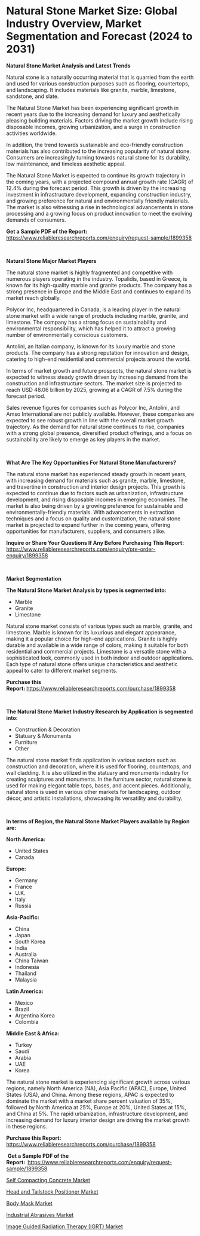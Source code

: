 <p><h1>Natural Stone Market Size: Global Industry Overview, Market Segmentation and Forecast (2024 to 2031)</h1></p><p><strong>Natural Stone Market Analysis and Latest Trends</strong></p>
<p><p>Natural stone is a naturally occurring material that is quarried from the earth and used for various construction purposes such as flooring, countertops, and landscaping. It includes materials like granite, marble, limestone, sandstone, and slate.</p><p>The Natural Stone Market has been experiencing significant growth in recent years due to the increasing demand for luxury and aesthetically pleasing building materials. Factors driving the market growth include rising disposable incomes, growing urbanization, and a surge in construction activities worldwide.</p><p>In addition, the trend towards sustainable and eco-friendly construction materials has also contributed to the increasing popularity of natural stone. Consumers are increasingly turning towards natural stone for its durability, low maintenance, and timeless aesthetic appeal.</p><p>The Natural Stone Market is expected to continue its growth trajectory in the coming years, with a projected compound annual growth rate (CAGR) of 12.4% during the forecast period. This growth is driven by the increasing investment in infrastructure development, expanding construction industry, and growing preference for natural and environmentally friendly materials. The market is also witnessing a rise in technological advancements in stone processing and a growing focus on product innovation to meet the evolving demands of consumers.</p></p>
<p><strong>Get a Sample PDF of the Report:&nbsp;</strong> <a href="https://www.reliableresearchreports.com/enquiry/request-sample/1899358">https://www.reliableresearchreports.com/enquiry/request-sample/1899358</a></p>
<p>&nbsp;</p>
<p><strong>Natural Stone Major Market Players</strong></p>
<p><p>The natural stone market is highly fragmented and competitive with numerous players operating in the industry. Topalidis, based in Greece, is known for its high-quality marble and granite products. The company has a strong presence in Europe and the Middle East and continues to expand its market reach globally.</p><p>Polycor Inc, headquartered in Canada, is a leading player in the natural stone market with a wide range of products including marble, granite, and limestone. The company has a strong focus on sustainability and environmental responsibility, which has helped it to attract a growing number of environmentally conscious customers.</p><p>Antolini, an Italian company, is known for its luxury marble and stone products. The company has a strong reputation for innovation and design, catering to high-end residential and commercial projects around the world.</p><p>In terms of market growth and future prospects, the natural stone market is expected to witness steady growth driven by increasing demand from the construction and infrastructure sectors. The market size is projected to reach USD 48.06 billion by 2025, growing at a CAGR of 7.5% during the forecast period.</p><p>Sales revenue figures for companies such as Polycor Inc, Antolini, and Amso International are not publicly available. However, these companies are expected to see robust growth in line with the overall market growth trajectory. As the demand for natural stone continues to rise, companies with a strong global presence, diversified product offerings, and a focus on sustainability are likely to emerge as key players in the market.</p></p>
<p>&nbsp;</p>
<p><strong>What Are The Key Opportunities For Natural Stone Manufacturers?</strong></p>
<p><p>The natural stone market has experienced steady growth in recent years, with increasing demand for materials such as granite, marble, limestone, and travertine in construction and interior design projects. This growth is expected to continue due to factors such as urbanization, infrastructure development, and rising disposable incomes in emerging economies. The market is also being driven by a growing preference for sustainable and environmentally-friendly materials. With advancements in extraction techniques and a focus on quality and customization, the natural stone market is projected to expand further in the coming years, offering opportunities for manufacturers, suppliers, and consumers alike.</p></p>
<p><strong>Inquire or Share Your Questions If Any Before Purchasing This Report:</strong> <a href="https://www.reliableresearchreports.com/enquiry/pre-order-enquiry/1899358">https://www.reliableresearchreports.com/enquiry/pre-order-enquiry/1899358</a></p>
<p>&nbsp;</p>
<p><strong>Market Segmentation</strong></p>
<p><strong>The Natural Stone Market Analysis by types is segmented into:</strong></p>
<p><ul><li>Marble</li><li>Granite</li><li>Limestone</li></ul></p>
<p><p>Natural stone market consists of various types such as marble, granite, and limestone. Marble is known for its luxurious and elegant appearance, making it a popular choice for high-end applications. Granite is highly durable and available in a wide range of colors, making it suitable for both residential and commercial projects. Limestone is a versatile stone with a sophisticated look, commonly used in both indoor and outdoor applications. Each type of natural stone offers unique characteristics and aesthetic appeal to cater to different market segments.</p></p>
<p><strong>Purchase this Report:&nbsp;</strong><a href="https://www.reliableresearchreports.com/purchase/1899358">https://www.reliableresearchreports.com/purchase/1899358</a></p>
<p>&nbsp;</p>
<p><strong>The Natural Stone Market Industry Research by Application is segmented into:</strong></p>
<p><ul><li>Construction & Decoration</li><li>Statuary & Monuments</li><li>Furniture</li><li>Other</li></ul></p>
<p><p>The natural stone market finds application in various sectors such as construction and decoration, where it is used for flooring, countertops, and wall cladding. It is also utilized in the statuary and monuments industry for creating sculptures and monuments. In the furniture sector, natural stone is used for making elegant table tops, bases, and accent pieces. Additionally, natural stone is used in various other markets for landscaping, outdoor décor, and artistic installations, showcasing its versatility and durability.</p></p>
<p>&nbsp;</p>
<p><strong>In terms of Region, the Natural Stone Market Players available by Region are:</strong></p>
<p>
    <p> <strong> North America: </strong>
        <ul>
            <li>United States</li>
            <li>Canada</li>
        </ul>
        </p> 
    <p> <strong> Europe: </strong>
        <ul>
            <li>Germany</li>
            <li>France</li>
            <li>U.K.</li>
            <li>Italy</li>
            <li>Russia</li>
        </ul>
        </p> 
    <p> <strong> Asia-Pacific: </strong>
        <ul>
            <li>China</li>
            <li>Japan</li>
            <li>South Korea</li>
            <li>India</li>
            <li>Australia</li>
            <li>China Taiwan</li>
            <li>Indonesia</li>
            <li>Thailand</li>
            <li>Malaysia</li>
        </ul>
        </p> 
    <p> <strong> Latin America: </strong>
        <ul>
            <li>Mexico</li>
            <li>Brazil</li>
            <li>Argentina Korea</li>
            <li>Colombia</li>
        </ul>
        </p> 
    <p> <strong> Middle East & Africa: </strong>
        <ul>
            <li>Turkey</li>
            <li>Saudi</li>
            <li>Arabia</li>
            <li>UAE</li>
            <li>Korea</li>
        </ul>
    </p>
    </p>
<p><p>The natural stone market is experiencing significant growth across various regions, namely North America (NA), Asia Pacific (APAC), Europe, United States (USA), and China. Among these regions, APAC is expected to dominate the market with a market share percent valuation of 35%, followed by North America at 25%, Europe at 20%, United States at 15%, and China at 5%. The rapid urbanization, infrastructure development, and increasing demand for luxury interior design are driving the market growth in these regions.</p></p>
<p><strong>Purchase this Report: </strong><a href="https://www.reliableresearchreports.com/purchase/1899358">https://www.reliableresearchreports.com/purchase/1899358</a></p>
<p>&nbsp;<strong>Get a Sample PDF of the Report:&nbsp;&nbsp;</strong><a href="https://www.reliableresearchreports.com/enquiry/request-sample/1899358">https://www.reliableresearchreports.com/enquiry/request-sample/1899358</a></p>
<p><strong></strong></p>
<p><p><a href="https://github.com/zjyglelu/Market-Research-Report-List-1/blob/main/self-compacting-concrete-market.md">Self Compacting Concrete Market</a></p><p><a href="https://view.publitas.com/reportprime-1/head-and-tailstock-positioner-market-provides-a-comprehensive-analysis-including-a-macro-overview-of-the-market-as-well-as-micro-details-such-as-market-size-and-competitive-landscape/">Head and Tailstock Positioner Market</a></p><p><a href="https://gratis-rainforest-2ca.notion.site/Body-Mask-Market-Size-Reflecting-a-Forecast-Till-2031-Market-By-Type-By-Application-and-By-Geograp-c59c8ffb7cf4436ea39344471fabb83d">Body Mask Market</a></p><p><a href="https://github.com/mbisetmhermsr/Market-Research-Report-List-1/blob/main/industrial-abrasives-market.md">Industrial Abrasives Market</a></p><p><a href="https://issuu.com/reportprime-2/docs/image-guided-radiation-therapy-igrt-market-size-20">Image Guided Radiation Therapy (IGRT) Market</a></p></p>